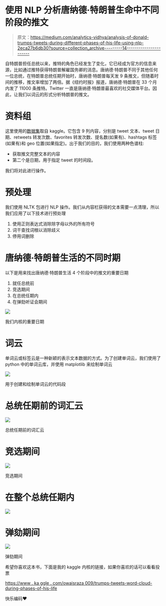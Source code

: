 # 使用 NLP 分析唐纳德·特朗普生命中不同阶段的推文

> 原文：<https://medium.com/analytics-vidhya/analysis-of-donald-trumps-tweets-during-different-phases-of-his-life-using-nlp-2eca27b6db30?source=collection_archive---------14----------------------->

自特朗普担任总统以来，推特的角色已经发生了变化，它已经成为官方的信息来源，比如通过推特获得特朗普解雇国务卿的消息。唐纳德·特朗普不同于其他任何一位总统，在特朗普总统任期开始时，唐纳德·特朗普每天发 9 条推文，但随着时间的推移，推文率增加了两倍。据《纽约时报》报道，唐纳德·特朗普在 33 个月内发了 11000 条推特。Twitter 一直是唐纳德·特朗普最喜欢的社交媒体平台。因此，让我们以词云的形式分析特朗普的推文。

# 资料组

这里使用的[数据集](https://www.kaggle.com/austinreese/trump-tweets)取自 kaggle。它包含 9 列内容，分别是 tweet 文本、tweet 日期、retweets 转发次数、favorites 转发次数、提名数(如果有)、hashtags 标签(如果有)和 geo 位置(如果指定)。出于我们的目的，我们使用两种色谱柱:

*   获取推文完整文本的内容
*   第二个是日期，用于指定 tweet 的时间段。

我们将对此进行操作。

# 预处理

我们使用 NLTK 包进行 NLP 操作。我们从内容栏获得的文本需要一点清理，所以我们应用了以下技术进行预处理

1.  使用正则表达式消除除字母以外的所有符号
2.  词干查找词根以消除歧义
3.  停用词删除

# 唐纳德·特朗普生活的不同时期

以下是用来找出唐纳德·特朗普生活 4 个阶段中的推文的重要日期

1.  就任总统前
2.  竞选期间
3.  在总统任期内
4.  在弹劾听证会期间

![](img/47f441088dc04ffa1359a387f1144176.png)

我们内核的重要日期

# 词云

单词云或标签云是一种新颖的表示文本数据的方式。为了创建单词云，我们使用了 python 中的单词云库，并使用 matplotlib 来绘制单词云

![](img/6b0db378886d9d6b486f46c57063aa77.png)

用于创建和绘制单词云的代码段

# 总统任期前的词汇云

![](img/be32f9e978304c7c771135c3a8e627fa.png)

总统任期前的词汇云

# 竞选期间

![](img/f872ad5df164353fdadbb52648262f6b.png)

竞选期间

# 在整个总统任期内

![](img/1fe003d8f55c9e555b6682b869b93c7c.png)

# 弹劾期间

![](img/b5ba2afa92d9008e59f890df67a05138.png)

弹劾期间

希望你喜欢这本书，下面是我的 kaggle 内核的链接，如果你喜欢的话可以看看投票

[https://www . ka ggle . com/owaisraza 009/trumps-tweets-word-cloud-during-phases-of-his-life](https://www.kaggle.com/owaisraza009/trumps-tweets-word-cloud-during-phases-of-his-life)

快乐编码❤